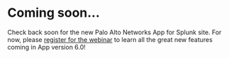 # Coming soon...

Check back soon for the new Palo Alto Networks App for Splunk site.  For now, please [register for the webinar](/webinar.html) to learn all the great new features coming in App version 6.0!

